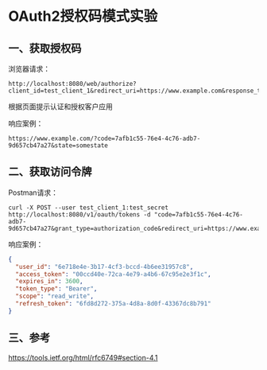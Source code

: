 # OAuth2授权码模式实验

## 一、获取授权码

浏览器请求：

```
http://localhost:8080/web/authorize?client_id=test_client_1&redirect_uri=https://www.example.com&response_type=code&state=somestate&scope=read_write
```

根据页面提示认证和授权客户应用


响应案例：

```
https://www.example.com/?code=7afb1c55-76e4-4c76-adb7-9d657cb47a27&state=somestate
```

## 二、获取访问令牌

Postman请求：

```
curl -X POST --user test_client_1:test_secret http://localhost:8080/v1/oauth/tokens -d "code=7afb1c55-76e4-4c76-adb7-9d657cb47a27&grant_type=authorization_code&redirect_uri=https://www.example.com&scope=read_write"

```

响应案例：

```json
{
  "user_id": "6e718e4e-3b17-4cf3-bccd-4b6ee31957c8",
  "access_token": "00ccd40e-72ca-4e79-a4b6-67c95e2e3f1c",
  "expires_in": 3600,
  "token_type": "Bearer",
  "scope": "read_write",
  "refresh_token": "6fd8d272-375a-4d8a-8d0f-43367dc8b791"
}
```

## 三、参考

https://tools.ietf.org/html/rfc6749#section-4.1























